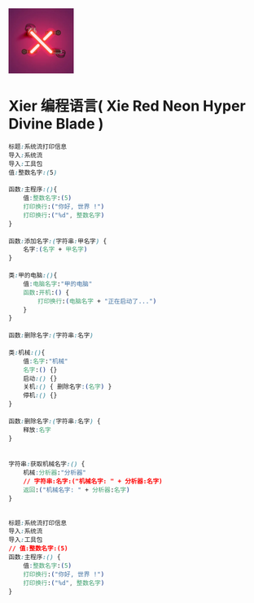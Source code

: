<picture>
  <img src="XinRed.png" alt="XinRed-logo" height="128">
</picture>

# Xier 编程语言( Xie Red Neon Hyper Divine Blade )

```css
标题:系统流打印信息
导入:系统流
导入:工具包
值:整数名字:(5)

函数:主程序:(){
    值:整数名字:(5)
    打印换行:("你好, 世界 !")
    打印换行:("%d", 整数名字)
}

函数:添加名字:(字符串:甲名字) {
    名字:(名字 + 甲名字)
}

类:甲的电脑:(){
    值:电脑名字:"甲的电脑"
    函数:开机:() {
        打印换行:(电脑名字 + "正在启动了...")
    }
}

函数:删除名字:(字符串:名字)

类:机械:(){
    值:名字:"机械"
    名字:() {}
    启动:() {}
    关机:() { 删除名字:(名字) }
    停机:() {}
}

函数:删除名字:(字符串:名字) {
    释放:名字
}


字符串:获取机械名字:() {
    机械:分析器:"分析器"
    // 字符串:名字:("机械名字: " + 分析器:名字)
    返回:("机械名字: " + 分析器:名字)
}



```

```css
标题:系统流打印信息
导入:系统流
导入:工具包
// 值:整数名字:(5)
函数:主程序:() {
    值:整数名字:(5)
    打印换行:("你好, 世界 !")
    打印换行:("%d", 整数名字)
}
```
